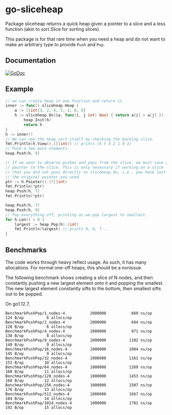 go-sliceheap
============

Package sliceheap returns a quick heap given a pointer to a slice and a less
function (akin to sort.Slice for sorting slices).

This package is for that rare time when you need a heap and do not want to make
an arbitrary type to provide `Push` and `Pop`.

Documentation
-------------

[![GoDoc](https://godoc.org/github.com/twmb/go-sliceheap?status.svg)](https://godoc.org/github.com/twmb/go-sliceheap)

Example
-------

```go
// we can create heap in one function and return it.
inner := func() sliceheap.Heap {
	a := []int{3, 2, 4, 5, 1, 0, 6}
	h := sliceheap.On(&a, func(i, j int) bool { return a[i] > a[j] })
        heap.Init(h)
        return h
}
h := inner()
// We can see the heap sort itself by checking the backing slice.
fmt.Println(h.View().([]int)) // prints [6 5 4 2 1 0 3]
// Push a few more elements.
heap.Push(h, 8)

// If we want to observe pushes and pops from the slice, we must save a
// pointer to the slice. This is only necessary if working on a slice
// that you did not pass directly to sliceheap.On, i.e., you have lost
// the original pointer you used.
ptr := h.Pointer().(*[]int)
fmt.Println(*ptr)
heap.Push(h, 7)
fmt.Println(*ptr)

heap.Push(h, 7)
heap.Push(h, 9)
// Pop everything off, printing as we pop largest to smallest.
for h.Len() > 0 {
	largest := heap.Pop(h).(int)
	fmt.Println(largest) // prints 9, 8, 7...
}
```

Benchmarks
----------

The code works through heavy reflect usage. As such, it has many allocations.
For normal one-off heaps, this should be a nonissue.

The following benchmark shows creating a slice of N nodes, and then constantly
pushing a new largest element onto it and popping the smallest. The new largest
element constantly sifts to the bottom, then smallest sifts out to be popped.

On go1.12.7,

```
BenchmarkPushPop/1_nodes-4         	 2000000	       669 ns/op	     124 B/op	       6 allocs/op
BenchmarkPushPop/2_nodes-4         	 2000000	       694 ns/op	     128 B/op	       6 allocs/op
BenchmarkPushPop/4_nodes-4         	 2000000	       971 ns/op	     138 B/op	       8 allocs/op
BenchmarkPushPop/8_nodes-4         	 2000000	      1102 ns/op	     149 B/op	       9 allocs/op
BenchmarkPushPop/16_nodes-4        	 1000000	      1004 ns/op	     145 B/op	       9 allocs/op
BenchmarkPushPop/32_nodes-4        	 1000000	      1161 ns/op	     153 B/op	      10 allocs/op
BenchmarkPushPop/64_nodes-4        	 1000000	      1269 ns/op	     160 B/op	      11 allocs/op
BenchmarkPushPop/128_nodes-4       	 1000000	      1453 ns/op	     168 B/op	      12 allocs/op
BenchmarkPushPop/256_nodes-4       	 1000000	      1507 ns/op	     176 B/op	      13 allocs/op
BenchmarkPushPop/512_nodes-4       	 1000000	      1667 ns/op	     184 B/op	      14 allocs/op
BenchmarkPushPop/1024_nodes-4      	 1000000	      1781 ns/op	     192 B/op	      15 allocs/op
```
